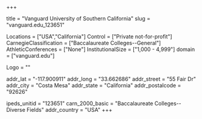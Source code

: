
+++

title = "Vanguard University of Southern California"
slug = "vanguard.edu_123651"

Locations = ["USA","California"]
Control = ["Private not-for-profit"]
CarnegieClassification = ["Baccalaureate Colleges--General"]
AthleticConferences = ["None"]
InstitutionalSize = ["1,000 - 4,999"]
domain = ["vanguard.edu"]

Logo = ""

addr_lat = "-117.900911"
addr_long = "33.662686"
addr_street = "55 Fair Dr"
addr_city = "Costa Mesa"
addr_state = "California"
addr_postalcode = "92626"

ipeds_unitid = "123651"
carn_2000_basic = "Baccalaureate Colleges--Diverse Fields"
addr_country = "USA"
+++
    
